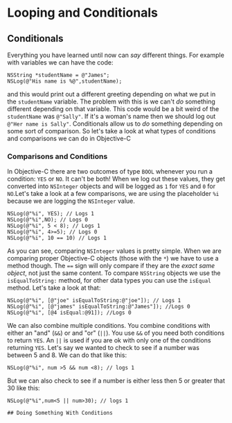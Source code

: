 # Looping and Conditionals

## Conditionals

Everything you have learned until now can *say* different things. For example with variables we can have the code:

```objc
NSString *studentName = @"James";
NSLog(@"His name is %@",studentName);
```

and this would print out a different greeting depending on what we put in the `studentName` variable. The problem with this is we can't *do* something different depending on that variable. This code would be a bit weird of the `studentName` was `@"Sally"`. If it's a woman's name then we should log out `@"Her name is Sally"`. Conditionals allow us to *do* something depending on some sort of comparison. So let's take a look at what types of conditions and comparisons we can do in Objective-C

### Comparisons and Conditions

In Objective-C there are two outcomes of type `BOOL` whenever you run a condition: `YES` or `NO`. It can't be both! When we log out these values, they get converted into `NSInteger` objects and will be logged as `1` for `YES` and `0` for `NO`.Let's take a look at a few comparisons, we are using the placeholder `%i` because we are logging the `NSInteger` value.

```objc
NSLog(@"%i", YES); // Logs 1
NSLog(@"%i",NO); // Logs 0
NSLog(@"%i", 5 < 8); // Logs 1
NSLog(@"%i", 4>=5); // Logs 0
NSLog(@"%i", 10 == 10) // Logs 1
```

As you can see, comparing `NSInteger` values is pretty simple. When we are comparing proper Objective-C objects (those with the `*`) we have to use a method though. The `==` sign will only compare if they are the *exact same object*, not just the same content. To compare `NSString` objects we use the `isEqualToString:` method, for other data types you can use the `isEqual` method. Let's take a look at that:

```objc
NSLog(@"%i", [@"joe" isEqualToString:@"joe"]); // Logs 1
NSLog(@"%i", [@"james" isEqualToString:@"James"]); //Logs 0
NSLog(@"%i", [@4 isEqual:@91]); //Logs 0
```

We can also combine multiple conditions. You combine conditions with either an "and" (`&&`) or and "or" (`||`). You use `&&` of you need both conditions to return `YES`. An `||` is used if you are ok with only one of the conditions returning `YES`. Let's say we wanted to check to see if a number was between 5 and 8. We can do that like this:

```objc
NSLog(@"%i", num >5 && num <8); // logs 1
```

But we can also check to see if a number is either less then 5 or greater that 30 like this:

```objc
NSLog(@"%i",num<5 || num>30); // logs 1

## Doing Something With Conditions


